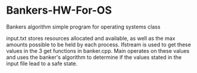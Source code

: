 # Bankers-HW-For-OS
Bankers algorithm simple program for operating systems class

input.txt stores resources allocated and available, as well as the max amounts possible to be held by each process. Ifstream is used to get these values in the 3 get functions in banker.cpp. Main operates on these values and uses the banker's algorithm to determine if the values stated in the input file lead to a safe state.
